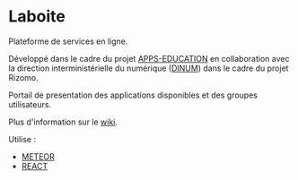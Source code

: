 # Laboite

Plateforme de services en ligne.

Développé dans le cadre du projet [APPS-EDUCATION](https://apps.education.fr/) en collaboration avec la direction interministérielle du numérique ([DINUM](https://www.numerique.gouv.fr/dinum/)) dans le cadre du projet Rizomo.

Portail de presentation des applications disponibles et des groupes utilisateurs.

Plus d'information sur le [ wiki](https://gitlab.mim-libre.fr/alphabet/laboite/-/wikis/home).

Utilise :
 - [METEOR](https://www.meteor.com)
 - [REACT](https://fr.reactjs.org/)

